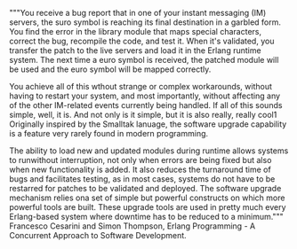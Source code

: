 
"""You receive a bug report that in one of your instant messaging (IM) servers, the suro symbol is reaching its final destination in a garbled form. You find the error in the library module that maps special characters, correct the bug, recompile the code, and test it. When it's validated, you transfer the patch to the live servers and load it in the Erlang runtime system. The next time a euro symbol is received, the patched module will be used and the euro symbol will be mapped correctly.

You achieve all of this wthout strange or complex workarounds, without having to restart your system, and most importantly, without affecting any of the other IM-related events currently being handled. If all of this sounds simple, well, it is. And not only is it simple, but it is also really, really cool1 Originally inspired by the Smalltak lanuage, the software upgrade capability is a feature very rarely found in modern programming.

The ability to load new and updated modules during runtime allows systems to runwithout interruption, not only when errors are being fixed but also when new functionality is added. It also reduces the turnaround time of bugs and facilitates testing, as in most cases, systems do not have to be restarred for patches to be validated and deployed. The software upgrade mechanism relies ona set of simple but powerful constructs on which more powerful tools are built. These upgrade tools are used in pretty much every Erlang-based system where downtime has to be reduced to a minimum.""" Francesco Cesarini and Simon Thompson,  Erlang Programming - A Concurrent Approach to Software Development.
